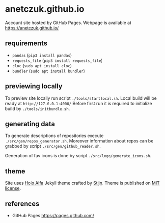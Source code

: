 # anetczuk.github.io

Account site hosted by GitHub Pages. Webpage is available at https://anetczuk.github.io/


## requirements

- `pandas` (`pip3 install pandas`)
- `requests_file` (`pip3 install requests_file`)
- `cloc` (`sudo apt install cloc`)
- `bundler` (`sudo apt install bundler`)


## previewing locally

To preview site locally run script `./tools/startlocal.sh`. Local build will be ready at `http://127.0.0.1:4000/` Before first run it is required to
initialize build by `./tools/initbundle.sh`.


## generating data

To generate descriptions of repositories execute `./src/gen/repos_generator.sh`. 
Moreover information about repos can be grabbed by script `./src/gen/github_reader.sh`.

Generation of fav icons is done by script `./src/logo/generate_icons.sh`.


## theme

Site uses [Holo Alfa](http://stijnvc.github.io/holo-alfa) Jekyll theme crafted by [Stijn](http://stijnvc.github.io/holo-alfa). Theme is published on [MIT license](http://opensource.org/licenses/MIT).


## references 

- GitHub Pages https://pages.github.com/
